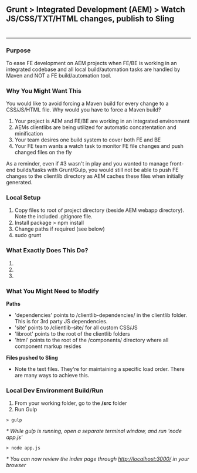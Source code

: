 
## Grunt > Integrated Development (AEM) > Watch JS/CSS/TXT/HTML changes, publish to Sling
# 
***
### Purpose
To ease FE development on AEM projects when FE/BE is working in an integrated codebase and all local build/automation tasks are handled by Maven and NOT a FE build/automation tool.

### Why You Might Want This
You would like to avoid forcing a Maven build for every change to a CSS/JS/HTML file. Why would you have to force a Maven build?

1. Your project is AEM and FE/BE are working in an integrated environment
2. AEMs clientlibs are being utilized for automatic concatentation and minification
3. Your team desires one build system to cover both FE and BE
4. Your FE team wants a watch task to monitor FE file changes and push changed files on the fly

As a reminder, even if #3 wasn't in play and you wanted to manage front-end builds/tasks with Grunt/Gulp, you would still not be able to push FE changes to the clientlib directory as AEM caches these files when initially generated. 

### Local Setup

1. Copy files to root of project directory (beside AEM webapp directory). Note the included .gitignore file.
2. Install package > npm install
3. Change paths if required (see below)
4. sudo grunt

### What Exactly Does This Do?
1.
2.
3.

### What You Might Need to Modify
**Paths**
* 'dependencies' points to /clientlib-dependencies/ in the clientlib folder. This is for 3rd party JS dependencies.
* 'site' points to /clientlib-site/ for all custom CSS/JS
* 'libroot' points to the root of the clientlib folders
* 'html' points to the root of the /components/ directory where all component markup resides

**Files pushed to Sling**
* Note the text files. They're for maintaining a specific load order. There are many ways to achieve this.

### Local Dev Environment Build/Run

1. From your working folder, go to the **/src** folder
2. Run Gulp
```
> gulp
```
_* While gulp is running, open a separate terminal window, and run 'node app.js'_
```
> node app.js
```
_* You can now review the index page through [http://localhost:3000/](http://localhost:3000/) in your browser_
